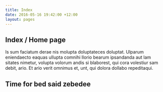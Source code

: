 ```yaml
---
title: Index
date: 2016-05-16 19:42:00 +12:00
layout: pages
---
```


## Index / Home page

Is sum faciatum derae nis molupta doluptateces doluptat.
Ulparum eniendaecto eaquas ullupta comnihi llorio bearum ipsandanda aut lam sitates nimetur, volupta volorum andis si blaborest, qui cora volestiur sam debit, ario. Et ario verit omnimus et, unt, qui dolora dollabo repeditaqui.


## Time for bed said zebedee
